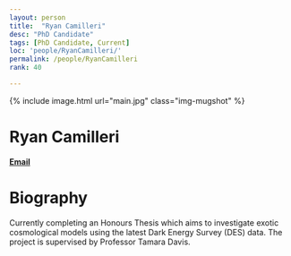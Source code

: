 ```yaml
---
layout: person
title:  "Ryan Camilleri"
desc: "PhD Candidate"
tags: [PhD Candidate, Current]
loc: 'people/RyanCamilleri/'
permalink: /people/RyanCamilleri
rank: 40

---
```

 
{% include image.html url="main.jpg" class="img-mugshot" %}

<div class="text-center" markdown="1">

# Ryan Camilleri


[**Email**](mailto:r.camilleri@uq.edu.au)

# Biography
Currently completing an Honours Thesis which aims to investigate exotic cosmological models using the latest Dark Energy Survey (DES) data. The project is supervised by Professor Tamara Davis.
